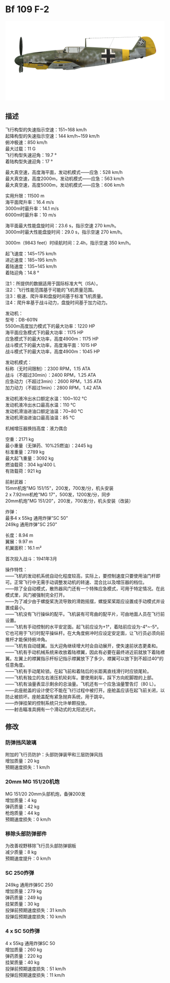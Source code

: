 # Bf 109 F-2  
  
![bf109f2](../images/bf109f2.png)  
  
## 描述  
  
飞行构型的失速指示空速：151~168 km/h  
起降构型的失速指示空速：144 km/h~159 km/h  
俯冲极速：850 km/h  
最大过载：11 G  
飞行构型失速迎角：19.7 °  
着陆构型失速迎角：17 °  
  
最大真空速，高度海平面，发动机模式——应急：528 km/h  
最大真空速，高度2000m，发动机模式——应急：563 km/h  
最大真空速，高度5000m，发动机模式——应急：606 km/h  
  
实用升限：11500 m  
海平面爬升率：16.4 m/s  
3000m时最升率：14.1 m/s  
6000m时最升率：10 m/s  
  
海平面最大性能盘旋时间：23.6 s，指示空速 270 km/h。  
3000m时最大性能盘旋时间：29.0 s，指示空速 270 km/h。  
  
3000m（9843 feet）时续航时间：2.4h，指示空速 350 km/h。  
  
起飞速度：145~175 km/h  
进近速度：185~195 km/h  
着陆速度：135~145 km/h  
着陆迎角：14.8 °  
  
注1：所提供的数据适用于国际标准大气（ISA）。  
注2：飞行性能范围基于可能的飞机质量范围。  
注3：极速、爬升率和盘旋时间基于标准飞机质量。  
注4：爬升率基于战斗动力，盘旋时间基于加力动力。  
  
发动机：  
型号：DB-601N  
5500m高度加力模式下的最大功率：1220 HP  
海平面应急模式下的最大功率：1175 HP  
应急模式下的最大功率，高度4900m：1175 HP  
战斗模式下的最大功率，高度海平面：1015 HP  
战斗模式下的最大功率，高度4900m：1045 HP  
  
发动机模式：  
标称（无时间限制）：2300 RPM，1.15 ATA  
战斗（不超过30min）：2400 RPM，1.25 ATA  
应急动力（不超过3min）：2600 RPM，1.35 ATA  
加力动力（不超过1min）：2800 RPM，1.42 ATA  
  
发动机液冷出水口额定水温：100~102 °C  
发动机液冷出水口最高水温：110 °C  
发动机滑油进油口额定油温：70~80 °C  
发动机滑油进油口最高油温：85 °C  
  
机械增压器换挡高度：液力偶合   
  
空重：2171 kg  
最小重量（无弹药、10%25燃油）：2445 kg  
标准重量：2789 kg  
最大起飞重量：3092 kg  
燃油载荷：304 kg/400 L  
有效载荷：921 kg  
  
前射武器：  
15mm机炮"MG 151/15"，200发，700发/分，机头安装  
2 x 7.92mm机枪"MG 17"，500发，1200发/分，同步  
20mm机炮"MG 151/20"，200发，700发/分，机头安装（改装）  
  
炸弹：  
最多4 x 55kg 通用炸弹"SC 50"  
249kg 通用炸弹"SC 250"  
  
长度：8.94 m  
翼展：9.97 m  
机翼面积：16.1 m²  
  
首次投入战斗：1941年3月  
  
操作特性：  
——飞机的发动机系统自动化程度较高，实际上，要控制速度只要使用油门杆即可。正常飞行中无需手动调整发动机的转速、混合比以及增压器的档位。  
——除了全自动模式，散热器风门还有一个特殊应急模式，可用于特定情况。在此模式里，风门被强制完全打开。  
——为了减少由于螺旋桨洗流导致的滑跑摇摆，螺旋桨桨距应设置成手动模式并设置成最小。  
——飞机没有飞行操纵的配平。飞机装有可弯曲的配平片，可由地面人员在飞行前设置。  
——飞机有手动控制的水平安定面。起飞前应设为+1°，着陆前应设为-4°~-5°。它也可用于飞行时配平操纵杆。在大角度俯冲时应设定安定面，让飞行员必须向前推杆才能保持俯冲角。  
——飞机有自动缝翼。当大迎角继续增大时会自动展开，使失速前状态更柔和。  
——飞机有手动机械系统来收放着陆襟翼，因此有必要在最终进近前就放下着陆襟翼。左翼上的襟翼指示杆标记指示襟翼放下了多少。襟翼可以放下到不超过40°的任意角度。  
——飞机有手动尾轮锁。在起飞前和着陆后的长距离直线滑行时应锁尾轮。  
——飞机有独立的左右液压机轮刹车。要使用刹车，踩下方向舵脚蹬的上部。  
——飞机有油量表显示剩余的总油量。飞机还有一个应急油量警告灯（80 L）。  
——此座舱盖的设计使它不能在飞行过程中被打开。座舱盖应该在起飞前关闭，以防止被损坏。座舱盖配有紧急抛弃系统，用于跳伞。  
——炸弹挂架的控制系统只允许单颗投放。  
——射击瞄准具拥有一个滑动式的太阳滤光片。  
  
## 修改  
  
  
### 防弹挡风玻璃  
  
附加的飞行员防护：头部防弹装甲和三层防弹风挡  
增加质量：20 kg  
预期速度损失：1 km/h  
  
### 20mm MG 151/20机炮  
  
MG 151/20 20mm头部机炮，备弹200发  
增加质量：4 kg  
弹药质量：42 kg  
枪炮质量：44 kg  
预期速度损失：0 km/h  
  
### 移除头部防弹部件  
  
为改善视野移除飞行员头部防弹钢板  
减少质量：8 kg  
预期速度提升：0 km/h  
  
### SC 250炸弹  
  
249kg 通用炸弹SC 250  
增加质量：279 kg  
弹药质量：249 kg  
挂架质量：30 kg  
投弹前预期速度损失：31 km/h  
投弹后预期速度损失：10 km/h  
  
### 4 x SC 50炸弹  
  
4 x 55kg 通用炸弹SC 50  
增加质量：260 kg  
弹药质量：220 kg  
挂架质量：40 kg  
投弹前预期速度损失：51 km/h  
投弹后预期速度损失：11 km/h  